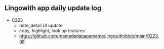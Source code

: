 ## Lingowith app daily update log

- 0223
  - note_detail UI update
  - copy, highlight, look up features
  - https://github.com/mamadadapapamama/lingowith/blob/main/0223.gif   
